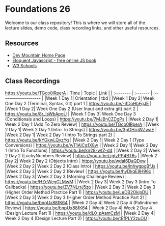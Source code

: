 # Foundations 26

Welcome to our class repository! This is where we will store all of the lecture slides, demo code, class recording links, and other useful resources. 


## Resources

 - [Dev Mountain Home Page](https://ed.devmountain.com/)
 - [Eloquent Javascript - free online JS book](https://eloquentjavascript.net/)
 - [W3 Schools](https://www.w3schools.com/js/default.asp)

## Class Recordings

https://youtu.be/TGco0lRperA
| Time | Topic | Link |
| :-------- | :------- | :-------------------- |
|Week 1 Day 1| Orientation | tbd |
|Week 1 Day 2| Week One Day 2 (Terminal, Syntax, Git) part 1 | https://youtu.be/-ifDoHbFgJE |
|Week 1 Day 2| Week One Day 2 (User Input and extra git) part 2 | https://youtu.be/8r_lsWbApgU |
|Week 1 Day 3| Week One Day 3 (Conditionals and Loops) | https://youtu.be/7MJBnCZDgPs |
|Week 2 Day 1| Week 2 Day 1 (Add To Zero Review) | https://youtu.be/TGco0lRperA |
|Week 2 Day 1| Week 2 Day 1 (Intro To Strings) | https://youtu.be/3pOHrpWZwaE |
|Week 2 Day 1| Week 2 Day 1 (Intro To Strings part 2) | https://youtu.be/kYGkwLQyzYg |
|Week 2 Day 1| Week 2 Day 1 (Type Conversions) | https://youtu.be/wT1AjCq1X8w |
|Week 2 Day 1| Week 2 Day 1 (Intro To Functions) | https://youtu.be/kn28-wtZ-d4 |
|Week 2 Day 2| Week 2 Day 2 (LuckyNumbers Review) | https://youtu.be/zgtzPP4BT8s |
|Week 2 Day 2| Week 2 Day 2 (Objects Intro) | https://youtu.be/wdaI6DaQDxw |
|Week 2 Day 2| Week 2 Day 2 (Class Intro) | https://youtu.be/lnhwgpgBfJs |
|Week 2 Day 2| Week 2 Day 2 (Review) | https://youtu.be/hyDkqE9H96c |
|Week 2 Day 3| Week 2 Day 3 (Morning Challenge Review) | https://youtu.be/HZcWegCLMwM |
|Week 2 Day 3| Week 2 Day 3 (Intro To Callbacks) | https://youtu.be/ZV7NLrrJ5zo |
|Week 2 Day 3| Week 2 Day 3 (Higher Order Method Practice Part 1) | https://youtu.be/LeDB2OkjpDU |
|Week 2 Day 3| Week 2 Day 3 (Higher Order Method Practice Part 2) | https://youtu.be/bnpUx88fK64 |
|Week 2 Day 4| Week 2 Day 4 (Palindrome Review) | https://youtu.be/bnpUx88fK64 |
|Week 2 Day 4| Week 2 Day 4 (Design Lecture Part 1) | https://youtu.be/dL0_pAamCzM |
|Week 2 Day 4| Week 2 Day 4 (Design Lecture Part 2) | https://youtu.be/tEfPLY2zuOU |



